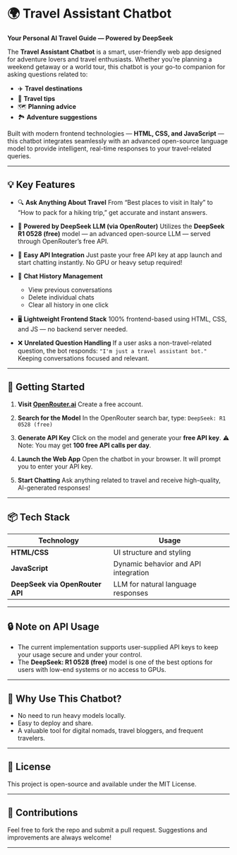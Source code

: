 # 🌍 Travel Assistant Chatbot

**Your Personal AI Travel Guide — Powered by DeepSeek**

The **Travel Assistant Chatbot** is a smart, user-friendly web app designed for adventure lovers and travel enthusiasts. Whether you're planning a weekend getaway or a world tour, this chatbot is your go-to companion for asking questions related to:

* ✈️ **Travel destinations**
* 🧳 **Travel tips**
* 🗺️ **Planning advice**
* 🏞️ **Adventure suggestions**

Built with modern frontend technologies — **HTML, CSS, and JavaScript** — this chatbot integrates seamlessly with an advanced open-source language model to provide intelligent, real-time responses to your travel-related queries.

---

## 💡 Key Features

* 🔍 **Ask Anything About Travel**
  From “Best places to visit in Italy” to “How to pack for a hiking trip,” get accurate and instant answers.

* 🧠 **Powered by DeepSeek LLM (via OpenRouter)**
  Utilizes the **DeepSeek R1 0528 (free)** model — an advanced open-source LLM — served through OpenRouter’s free API.

* 🔑 **Easy API Integration**
  Just paste your free API key at app launch and start chatting instantly. No GPU or heavy setup required!

* 💬 **Chat History Management**

  * View previous conversations
  * Delete individual chats
  * Clear all history in one click

* 🖥️ **Lightweight Frontend Stack**
  100% frontend-based using HTML, CSS, and JS — no backend server needed.

* ❌ **Unrelated Question Handling**
  If a user asks a non-travel-related question, the bot responds:
  `"I'm just a travel assistant bot."`
  Keeping conversations focused and relevant.

---

## 🚀 Getting Started

1. **Visit [OpenRouter.ai](https://openrouter.ai)**
   Create a free account.

2. **Search for the Model**
   In the OpenRouter search bar, type:
   `DeepSeek: R1 0528 (free)`

3. **Generate API Key**
   Click on the model and generate your **free API key**.
   ⚠️ Note: You may get **100 free API calls per day**.

4. **Launch the Web App**
   Open the chatbot in your browser. It will prompt you to enter your API key.

5. **Start Chatting**
   Ask anything related to travel and receive high-quality, AI-generated responses!

---

## 📦 Tech Stack

| Technology                      | Usage                                |
| ------------------------------- | ------------------------------------ |
| **HTML/CSS**                    | UI structure and styling             |
| **JavaScript**                  | Dynamic behavior and API integration |
| **DeepSeek via OpenRouter API** | LLM for natural language responses   |

---

## 🔒 Note on API Usage

* The current implementation supports user-supplied API keys to keep your usage secure and under your control.
* The **DeepSeek: R1 0528 (free)** model is one of the best options for users with low-end systems or no access to GPUs.

---

## 🌟 Why Use This Chatbot?

* No need to run heavy models locally.
* Easy to deploy and share.
* A valuable tool for digital nomads, travel bloggers, and frequent travelers.

---

## 📜 License

This project is open-source and available under the MIT License.

---

## 🤝 Contributions

Feel free to fork the repo and submit a pull request. Suggestions and improvements are always welcome!

---